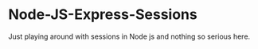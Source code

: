 # Node-JS-Express-Sessions
Just playing around with sessions in Node js and nothing so serious here.
